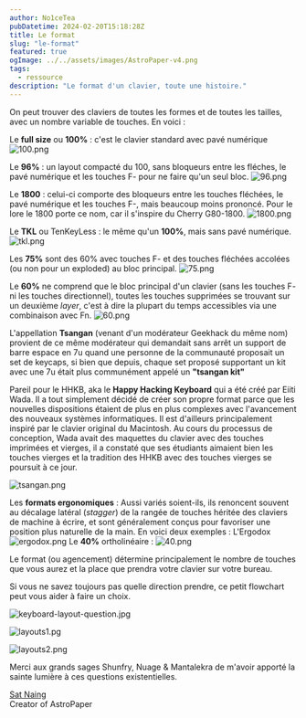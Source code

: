 ```yaml
---
author: No1ceTea
pubDatetime: 2024-02-20T15:18:28Z
title: Le format
slug: "le-format"
featured: true
ogImage: ../../assets/images/AstroPaper-v4.png
tags:
  - ressource
description: "Le format d'un clavier, toute une histoire."
---
```


On peut trouver des claviers de toutes les formes et de toutes les tailles, avec un nombre variable de touches. En voici :

Le **full size** ou **100%** : c'est le clavier standard avec pavé numérique
![100.png](/posts/100.png)

Le **96%** : un layout compacté du 100, sans bloqueurs entre les fléches, le pavé numérique et les touches F- pour ne faire qu'un seul bloc.
![96.png](/posts/96.png)

Le **1800** : celui-ci comporte des bloqueurs entre les touches fléchées, le pavé numérique et les touches F-, mais beaucoup moins prononcé. Pour le lore le 1800 porte ce nom, car il s'inspire du Cherry G80-1800.
![1800.png](/posts/1800.png)

Le **TKL** ou TenKeyLess : le même qu'un **100%**, mais sans pavé numérique.
![tkl.png](/posts/tkl.png)

Les **75%** sont des 60% avec touches F- et des touches fléchées accolées (ou non pour un exploded) au bloc principal.
![75.png](/posts/75.png)

Le **60%** ne comprend que le bloc principal d'un clavier (sans les touches F- ni les touches directionnel), toutes les touches supprimées se trouvant sur un deuxième _layer_, c'est à dire la plupart du temps accessibles via une combinaison avec Fn.
![60.png](/posts/60.png)

L'appellation **Tsangan** (venant d'un modérateur Geekhack du même nom) provient de ce même modérateur qui demandait sans arrêt un support de barre espace en 7u quand une personne de la communauté proposait un set de keycaps, si bien que depuis, chaque set proposé supportant un kit avec une 7u était plus communément appelé un **"tsangan kit"**

Pareil pour le HHKB, aka le **Happy Hacking Keyboard** qui a été créé par Eiiti Wada. Il a tout simplement décidé de créer son propre format parce que les nouvelles dispositions étaient de plus en plus complexes avec l'avancement des nouveaux systèmes informatiques. Il est d'ailleurs principalement inspiré par le clavier original du Macintosh. Au cours du processus de conception, Wada avait des maquettes du clavier avec des touches imprimées et vierges, il a constaté que ses étudiants aimaient bien les touches vierges et la tradition des HHKB avec des touches vierges se poursuit à ce jour.

![tsangan.png](/posts/tsangan.png)

Les **formats ergonomiques** : Aussi variés soient-ils, ils renoncent souvent au décalage latéral (_stagger_) de la rangée de touches héritée des claviers de machine à écrire, et sont généralement conçus pour favoriser une position plus naturelle de la main. En voici deux exemples :
L'Ergodox ![ergodox.png](/posts/ergodox.png)
Le **40%** ortholinéaire : ![40.png](/posts/40.png)

Le format (ou agencement) détermine principalement le nombre de touches que vous aurez et la place que prendra votre clavier sur votre bureau.

Si vous ne savez toujours pas quelle direction prendre, ce petit flowchart peut vous aider à faire un choix.

![keyboard-layout-question.jpg](/posts/keyboard-layout-question.png)

![layouts1.pg](/posts/layouts1.png)

![layouts2.png](/posts/layouts2.png)

Merci aux grands sages Shunfry, Nuage & Mantalekra de m'avoir apporté la sainte lumière à ces questions existentielles.

[Sat Naing](https://satnaing.dev) <br/>
Creator of AstroPaper
